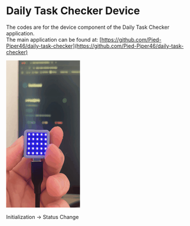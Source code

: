 # Daily Task Checker Device

The codes are for the device component of the Daily Task Checker application.<br>
The main application can be found at: [https://github.com/Pied-Piper46/daily-task-checker](https://github.com/Pied-Piper46/daily-task-checker)

![Test GIF](imgs/test.gif)

Initialization -> Status Change
